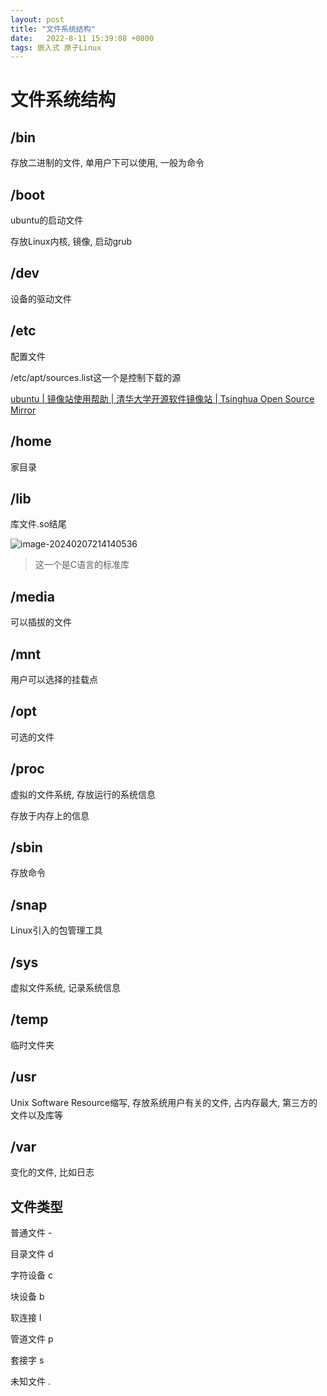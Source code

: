 ```yaml
---
layout: post
title: "文件系统结构" 
date:   2022-8-11 15:39:08 +0800
tags: 嵌入式 原子Linux   
---
```


# 文件系统结构

## /bin

存放二进制的文件, 单用户下可以使用, 一般为命令

## /boot

ubuntu的启动文件

存放Linux内核, 镜像, 启动grub

## /dev

设备的驱动文件

## /etc

配置文件

/etc/apt/sources.list这一个是控制下载的源

[ubuntu | 镜像站使用帮助 | 清华大学开源软件镜像站 | Tsinghua Open Source Mirror](https://mirrors.tuna.tsinghua.edu.cn/help/ubuntu/)

## /home

家目录

## /lib

库文件.so结尾

![image-20240207214140536](https://picture-01-1316374204.cos.ap-beijing.myqcloud.com/image/202402072141612.png)

> 这一个是C语言的标准库

## /media

可以插拔的文件

## /mnt

用户可以选择的挂载点

## /opt

可选的文件

## /proc

虚拟的文件系统, 存放运行的系统信息

存放于内存上的信息

## /sbin

存放命令

## /snap

Linux引入的包管理工具

## /sys

虚拟文件系统, 记录系统信息

## /temp

临时文件夹

## /usr

Unix Software Resource缩写, 存放系统用户有关的文件, 占内存最大, 第三方的文件以及库等

## /var

变化的文件, 比如日志

## 文件类型

普通文件 -

目录文件 d

字符设备 c

块设备 b

软连接 l

管道文件 p

套接字 s

未知文件 .

